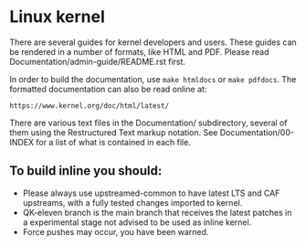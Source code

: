 Linux kernel
============

There are several guides for kernel developers and users. These guides can
be rendered in a number of formats, like HTML and PDF. Please read
Documentation/admin-guide/README.rst first.

In order to build the documentation, use ``make htmldocs`` or
``make pdfdocs``.  The formatted documentation can also be read online at:

    https://www.kernel.org/doc/html/latest/

There are various text files in the Documentation/ subdirectory,
several of them using the Restructured Text markup notation.
See Documentation/00-INDEX for a list of what is contained in each file.

## To build inline you should:

- Please always use upstreamed-common to have latest LTS and CAF upstreams, with a fully tested
  changes imported to kernel.
- QK-eleven branch is the main branch that receives the latest patches in a experimental stage
  not advised to be used as inline kernel.
- Force pushes may occur, you have been warned.
